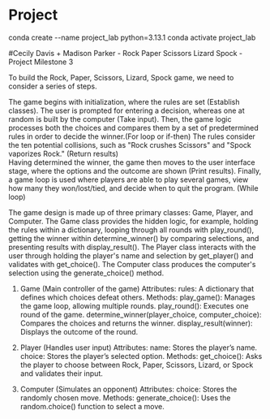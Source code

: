 # Project


conda create --name project_lab python=3.13.1
conda activate project_lab


#Cecily Davis + Madison Parker - Rock Paper Scissors Lizard Spock - Project Milestone 3

To build the Rock, Paper, Scissors, Lizard, Spock game, we need to consider a series of steps. 

The game begins with initialization, where the rules are set (Establish classes). 
The user is prompted for entering a decision, whereas one at random is built by the computer (Take input). 
Then, the game logic processes both the choices and compares them by a set of predetermined rules in order to decide the winner.(For loop or if-then) 
The rules consider the ten potential collisions, such as "Rock crushes Scissors" and "Spock vaporizes Rock." (Return results)  
Having determined the winner, the game then moves to the user interface stage, where the options and the outcome are shown (Print results). 
Finally, a game loop is used where players are able to play several games, view how many they won/lost/tied, and decide when to quit the program. (While loop)

The game design is made up of three primary classes: Game, Player, and Computer. 
The Game class provides the hidden logic, for example, holding the rules within a dictionary, looping through all rounds with play_round(), getting the winner within determine_winner() by comparing selections, and presenting results with display_result(). 
The Player class interacts with the user through holding the player's name and selection by get_player() and validates with get_choice(). 
The Computer class produces the computer's selection using the generate_choice() method.

1.	Game (Main controller of the game)
Attributes:
rules: A dictionary that defines which choices defeat others.
Methods:
play_game(): Manages the game loop, allowing multiple rounds.
play_round(): Executes one round of the game.
determine_winner(player_choice, computer_choice): Compares the choices and returns the winner.
display_result(winner): Displays the outcome of the round.

2.	Player (Handles user input)
Attributes:
name: Stores the player’s name.
choice: Stores the player’s selected option.
Methods:
get_choice(): Asks the player to choose between Rock, Paper, Scissors, Lizard, or Spock and validates their input.

3.	Computer (Simulates an opponent)
Attributes:
choice: Stores the randomly chosen move.
Methods:
generate_choice(): Uses the random.choice() function to select a move.


